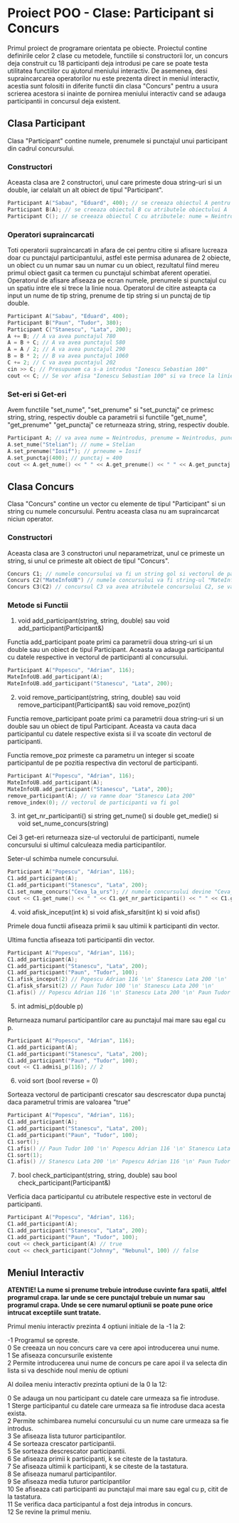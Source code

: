 # Proiect POO - Clase: Participant si Concurs 

Primul proiect de programare orientata pe obiecte. Proiectul contine definirile celor 2 clase cu metodele, functiile si constructorii lor, un concurs  deja construit cu 18 participanti deja introdusi pe care se poate testa utilitatea functiilor cu ajutorul meniului interactiv. De asemenea, desi supraincarcarea operatorilor nu este prezenta direct in meniul interactiv, acestia sunt folositi in diferite functii din clasa "Concurs" pentru a usura scrierea acestora si inainte de pornirea meniului interactiv cand se adauga participantii in concursul deja existent.

## Clasa Participant 

Clasa "Participant" contine numele, prenumele si punctajul unui participant din cadrul concursului. 

### Constructori

Aceasta clasa are 2 constructori, unul care primeste doua string-uri si un double, iar celalalt un alt obiect de tipul "Participant".

```C++
Participant A("Sabau", "Eduard", 400); // se creeaza obiectul A pentru care numele va fi Sabau, prenumele Eduard, iar punctajul 400
Participant B(A); // se creeaza obiectul B cu atributele obiectului A
Participant C(); // se creeaza obiectul C cu atributele: nume = Neintrodus, prenume = Neintrodus, punctaj = 0)
```

### Operatori supraincarcati

Toti operatorii supraincarcati in afara de cei pentru citire si afisare lucreaza doar cu punctajul participantului, astfel este permisa adunarea de 2 obiecte, un obiect cu un numar sau un numar cu un obiect, rezultatul fiind mereu primul obiect gasit ca termen cu punctajul schimbat aferent operatiei. Operatorul de afisare afiseaza pe ecran numele, prenumele si punctajul cu un spatiu intre ele si trece la linie noua. Operatorul de citire asteapta ca input un nume de tip string, prenume de tip string si un punctaj de tip double.

```C++
Participant A("Sabau", "Eduard", 400);
Participant B("Paun", "Tudor", 380);
Participant C("Stanescu", "Lata", 200);
A += B; // A va avea punctajul 780
A = B + C; // A va avea punctajul 580
A = A / 2; // A va avea punctajul 290
B = B * 2; // B va avea punctajul 1060
C += 2; // C va avea pucntajul 202
cin >> C; // Presupunem ca s-a introdus "Ionescu Sebastian 100"
cout << C; // Se vor afisa "Ionescu Sebastian 100" si va trece la linie noua dupa
```

### Set-eri si Get-eri

Avem functiile "set_nume", "set_prenume" si "set_punctaj" ce primesc string, string, respectiv double ca parametrii si functiile "get_nume", "get_prenume" "get_punctaj" ce returneaza string, string, respectiv double.

```C++
Participant A; // va avea nume = Neintrodus, prenume = Neintrodus, punctaj = 0
A.set_nume("Stelian"); // nume = Stelian
A.set_prenume("Iosif"); // prneume = Iosif
A.set_punctaj(400); // punctaj = 400
cout << A.get_nume() << " " << A.get_prenume() << " " << A.get_punctaj <<'\n'; // va afisa "Stelian Iosif 400" si va trece la linie noua
```

## Clasa Concurs

Clasa "Concurs" contine un vector cu elemente de tipul "Participant" si un string cu numele concursului. Pentru aceasta clasa nu am supraincarcat niciun operator.

### Constructori 

Aceasta clasa are 3 constructori unul neparametrizat, unul ce primeste un string, si unul ce primeste alt obiect de tipul "Concurs".

```C++
Concurs C1; // numele concursului va fi un string gol si vectorul de participanti va fi gol
Concurs C2("MateInfoUB") // numele concursului va fi string-ul "MateInfoUB" iar vectorul de participanti va fi gol
Concurs C3(C2) // concursul C3 va avea atributele concursului C2, se va copia doar numele in acest caz
```

### Metode si Functii

1. void add_participant(string, string, double) sau void add_participant(Participant&)

Functia add_participant poate primi ca parametrii doua string-uri si un double sau un obiect de tipul Participant. Aceasta va adauga participantul cu datele respective in vectorul de participanti al concursului.

```C++
Participant A("Popescu", "Adrian", 116);
MateInfoUB.add_participant(A); 
MateInfoUB.add_participant("Stanescu", "Lata", 200);
```

2. void remove_participant(string, string, double) sau  void remove_participant(Participant&) sau void remove_poz(int)

Functia remove_participant poate primi ca parametrii doua string-uri si un double sau un obiect de tipul Participant. Aceasta va cauta daca participantul cu datele respective exista si il va scoate din vectorul de participanti.

Functia remove_poz primeste ca parametru un integer si scoate participantul de pe pozitia respectiva din vectorul de participanti.

```C++
Participant A("Popescu", "Adrian", 116);
MateInfoUB.add_participant(A); 
MateInfoUB.add_participant("Stanescu", "Lata", 200);
remove_participant(A); // va ramne doar "Stanescu Lata 200"
remove_index(0); // vectorul de participanti va fi gol
```

3. int get_nr_participanti() si string get_nume() si double get_medie() si void set_nume_concurs(string) 

Cei 3 get-eri returneaza size-ul vectorului de participanti, numele concursului si ultimul calculeaza media participantilor.

Seter-ul schimba numele concursului.

```C++
Participant A("Popescu", "Adrian", 116);
C1.add_participant(A); 
C1.add_participant("Stanescu", "Lata", 200);
C1.set_nume_concurs("Ceva_la_urs"); // numele concursului devine "Ceva_la_urs"
cout << C1.get_nume() << " " << C1.get_nr_participanti() << " " << C1.get_medie(); // Ceva_la_urs 2 158
```

4. void afisk_inceput(int k) si void afisk_sfarsit(int k) si void afis()

Primele doua functii afiseaza primii k sau ultimii k participanti din vector.

Ultima functia afiseaza toti participantii din vector.

```C++
Participant A("Popescu", "Adrian", 116);
C1.add_participant(A); 
C1.add_participant("Stanescu", "Lata", 200);
C1.add_participant("Paun", "Tudor", 100);
C1.afisk_inceput(2) // Popescu Adrian 116 '\n' Stanescu Lata 200 '\n'
C1.afisk_sfarsit(2) // Paun Tudor 100 '\n' Stanescu Lata 200 '\n'
C1.afis() // Popescu Adrian 116 '\n' Stanescu Lata 200 '\n' Paun Tudor 100 '\n'
```

5. int admisi_p(double p)

Returneaza numarul participantilor care au punctajul mai mare sau egal cu p.

```C++
Participant A("Popescu", "Adrian", 116);
C1.add_participant(A); 
C1.add_participant("Stanescu", "Lata", 200);
C1.add_participant("Paun", "Tudor", 100);
cout << C1.admisi_p(116); // 2
```

6. void sort (bool reverse = 0)

Sorteaza vectorul de participanti crescator sau descrescator dupa punctaj daca parametrul trimis are valoarea "true"

```C++
Participant A("Popescu", "Adrian", 116);
C1.add_participant(A); 
C1.add_participant("Stanescu", "Lata", 200);
C1.add_participant("Paun", "Tudor", 100);
C1.sort();
C1.afis() // Paun Tudor 100 '\n' Popescu Adrian 116 '\n' Stanescu Lata 200 '\n'
C1.sort(1);
C1.afis() // Stanescu Lata 200 '\n' Popescu Adrian 116 '\n' Paun Tudor 100 '\n'
```

7. bool check_participant(string, string, double) sau bool check_participant(Participant&)

Verficia daca participantul cu atributele respective este in vectorul de participanti.

```C++
Participant A("Popescu", "Adrian", 116);
C1.add_participant(A); 
C1.add_participant("Stanescu", "Lata", 200);
C1.add_participant("Paun", "Tudor", 100);
cout << check_participant(A) // true
cout << check_participant("Johnny", "Nebunul", 100) // false
```

## Meniul Interactiv 

**ATENTIE! La nume si prenume trebuie introduse cuvinte fara spatii, altfel programul crapa. Iar unde se cere punctajul trebuie un numar sau programul crapa. Unde se cere numarul optiunii se poate pune orice intrucat exceptiile sunt tratate.**

Primul meniu interactiv prezinta 4 optiuni initiale de la -1 la 2: </br>

-1 Programul se opreste. </br>
0 Se creeaza un nou concurs care va cere apoi introducerea unui nume. </br>
1 Se afiseaza concursurile existente </br>
2 Permite introducerea unui nume de concurs pe care apoi il va selecta din lista si va deschide noul meniu de optiuni </br>

Al doilea meniu interactiv prezinta optiuni de la 0 la 12: </br>

0 Se adauga un nou participant cu datele care urmeaza sa fie introduse. </br>
1 Sterge participantul cu datele care urmeaza sa fie introduse daca acesta exista. </br>
2 Permite schimbarea numelui concursului cu un nume care urmeaza sa fie introdus. </br>
3 Se afiseaza lista tuturor participantilor. </br>
4 Se sorteaza crescator participantii. </br>
5 Se sorteaza descrescator participantii. </br>
6 Se afiseaza primii k participanti, k se citeste de la tastatura. </br>
7 Se afiseaza ultimii k participanti, k se citeste de la tastatura. </br>
8 Se afiseaza numarul participantilor. </br>
9 Se afiseaza media tuturor participantilor </br>
10 Se afiseaza cati participanti au punctajul mai mare sau egal cu p, citit de la tastatura. </br>
11 Se verifica daca participantul a fost deja introdus in concurs. </br>
12 Se revine la primul meniu. </br>